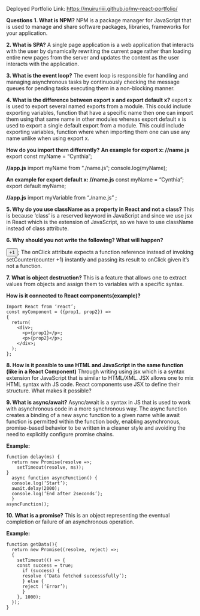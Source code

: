 Deployed Portfolio Link: https://muiruriiii.github.io/my-react-portfolio/

**Questions**
**1. What is NPM?**
NPM is a package manager for JavaScript that is used to manage and share software packages, libraries,
frameworks for your application.

**2. What is SPA?**
A single page application is a web application that interacts with the user by dynamically rewriting the
current page rather than loading entire new pages from the server and updates the content as the user
interacts with the application.

**3. What is the event loop?**
The event loop is responsible for handling and managing asynchronous tasks by continuously checking
the message queues for pending tasks executing them in a non-blocking manner.

**4. What is the difference between export x and export default x?**
export x is used to export several named exports from a module. This could include exporting variables,
function that have a specific name then one can import them using that same name in other modules
whereas export default x is used to export a single default export from a module. This could include
exporting variables, function where when importing them one can use any name unlike when using
export x.

**How do you import them differently?**
**An example for export x:
//name.js**
export const myName = “Cynthia”;

**//app.js**
import myName from “./name.js”;
console.log(myName);

**An example for export default x:
//name.js**
const myName = “Cynthia”;
export default myName;

**//app.js**
import myVariable from “./name.js” ;

**5. Why do you use className as a property in React and not a class?**
This is because ‘class’ is a reserved keyword in JavaScript and since we use jsx in React which is the
extension of JavaScript, so we have to use className instead of class attribute.

**6. Why should you not write the following?
What will happen?**

<button onClick ={setCounter(counter+1)}>+1</button>;
The onClick attribute expects a function reference instead of invoking setCounter(counter +1)
instantly and passing its result to onClick given it’s not a function.

**7. What is object destruction?**
This is a feature that allows one to extract values from objects and assign them to variables with a
specific syntax.

**How is it connected to React components(example)?**
```
Import React from ‘react’;
const myComponent = ({prop1, prop2}) =>
{
  return(
    <div>;
      <p>{prop1}</p>;
      <p>{prop2}</p>;
    </div>;
  );
};
```

**8. How is it possible to use HTML and JavaScript in the same function (like in a React
Component)**
Through writing using jsx which is a syntax extension for JavaScript that is similar to HTML/XML. JSX
allows one to mix HTML syntax with JS code. React components use JSX to define their structure.
What makes it possible?

**9. What is async/await?**
Async/await is a syntax in JS that is used to work with asynchronous code in a more synchronous way.
The async function creates a binding of a new async function to a given name while await function is
permitted within the function body, enabling asynchronous, promise-based behavior to be written in a
cleaner style and avoiding the need to explicitly configure promise chains.

**Example:**
```
function delay(ms) {
  return new Promise(resolve =>;
    setTimeout(resolve, ms));
}
  async function asyncFunction() {
  console.log(‘Start’);
  await.delay(2000);
  console.log(‘End after 2seconds’);
  }
asyncFunction();
```

**10. What is a promise?**
This is an object representing the eventual completion or failure of an asynchronous operation.

**Example:**
```
function getData(){
  return new Promise((resolve, reject) =>;
  {
    setTimeout(() => {
    const success = true;
      if (success) {
      resolve (‘Data fetched successsfully’);
      } else {
      reject (‘Error’);
      }
    }, 1000);
  });
}
```

